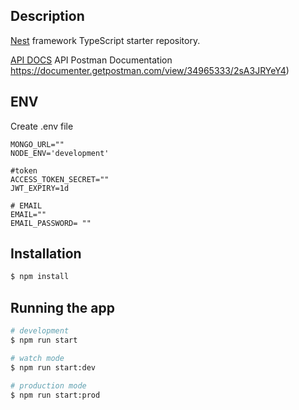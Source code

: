 ## Description

[Nest](https://github.com/nestjs/nest) framework TypeScript starter repository.

[API DOCS](https://documenter.getpostman.com/view/34965333/2sA3JRYeY4) API Postman Documentation https://documenter.getpostman.com/view/34965333/2sA3JRYeY4)

## ENV

Create .env file

```
MONGO_URL=""
NODE_ENV='development'

#token
ACCESS_TOKEN_SECRET=""
JWT_EXPIRY=1d

# EMAIL
EMAIL=""
EMAIL_PASSWORD= ""

```

## Installation

```bash
$ npm install
```

## Running the app

```bash
# development
$ npm run start

# watch mode
$ npm run start:dev

# production mode
$ npm run start:prod
```

